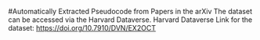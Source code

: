 #Automatically Extracted Pseudocode from Papers in the arXiv
The dataset can be accessed via the Harvard Dataverse. Harvard Dataverse Link for the dataset: https://doi.org/10.7910/DVN/EX2OCT
